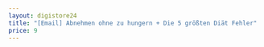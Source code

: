 ```yaml
---
layout: digistore24
title: "[Email] Abnehmen ohne zu hungern + Die 5 größten Diät Fehler"
price: 9
---
```

